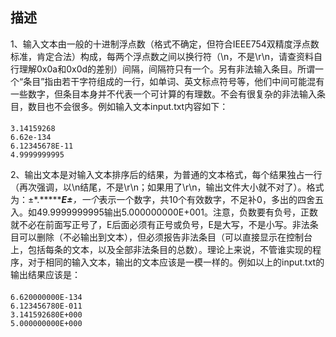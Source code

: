 
## 描述
1、输入文本由一般的十进制浮点数（格式不确定，但符合IEEE754双精度浮点数标准，肯定合法）构成，每两个浮点数之间以换行符（\n，不是\r\n，请查资料自行理解0x0a和0x0d的差别）间隔，间隔符只有一个。另有非法输入条目。所谓一个“条目”指由若干字符组成的一行，如单词、英文标点符号等，他们中间可能混有一些数字，但条目本身并不代表一个可计算的有理数。不会有很复杂的非法输入条目，数目也不会很多。例如输入文本input.txt内容如下：	

#### 
    
	3.14159268
	6.62e-134
	6.12345678E-11
	4.9999999995
	
2、输出文本是对输入文本排序后的结果，为普通的文本格式，每个结果独占一行（再次强调，以\n结尾，不是\r\n；如果用了\r\n，输出文件大小就不对了）。格式为：±*.*********E±***，一个*表示一个数字，共10个有效数字，不足补0，多出的四舍五入。如49.9999999995输出5.000000000E+001。注意，负数要有负号，正数就不必在前面写正号了，E后面必须有正号或负号，E是大写，不是小写。非法条目可以删除（不必输出到文本），但必须报告非法条目（可以直接显示在控制台上，包括每条的文本，以及全部非法条目的总数）。理论上来说，不管谁实现的程序，对于相同的输入文本，输出的文本应该是一模一样的。例如以上的input.txt的输出结果应该是：

####

	6.620000000E-134
	6.123456780E-011
	3.141592680E+000
	5.000000000E+000
